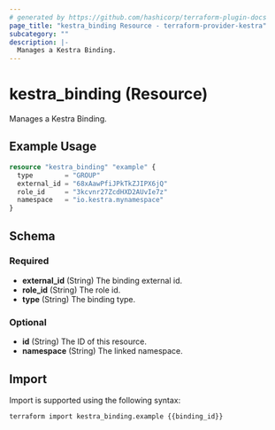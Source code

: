 ```yaml
---
# generated by https://github.com/hashicorp/terraform-plugin-docs
page_title: "kestra_binding Resource - terraform-provider-kestra"
subcategory: ""
description: |-
  Manages a Kestra Binding.
---
```


# kestra_binding (Resource)

Manages a Kestra Binding.

## Example Usage

```terraform
resource "kestra_binding" "example" {
  type        = "GROUP"
  external_id = "68xAawPfiJPkTkZJIPX6jQ"
  role_id     = "3kcvnr27ZcdHXD2AUvIe7z"
  namespace   = "io.kestra.mynamespace"
}
```

<!-- schema generated by tfplugindocs -->
## Schema

### Required

- **external_id** (String) The binding external id.
- **role_id** (String) The role id.
- **type** (String) The binding type.

### Optional

- **id** (String) The ID of this resource.
- **namespace** (String) The linked namespace.

## Import

Import is supported using the following syntax:

```shell
terraform import kestra_binding.example {{binding_id}}
```
